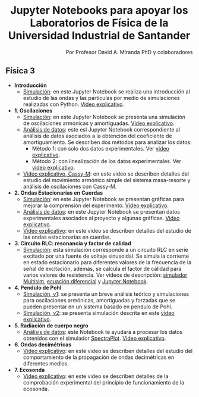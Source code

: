 <h1 align="center"> Jupyter Notebooks para apoyar los Laboratorios de Física de la Universidad Industrial de Santander</h1>
<div align="right">Por Profesor David A. Miranda PhD y colaboradores</div>

## Física 3
+ **Introducción**
  + [Simulación](https://github.com/davidalejandromiranda/laboratorios-fisica/blob/master/f3/i0_intro.ipynb): en este Jupyter Notebook se realiza una introducción al estudio de las ondas y las partículas por medio de simulaciones realizadas con Python.  [Video explicativo](https://youtu.be/KGxo-MXARXw).
+ **1. Oscilaciones**
  + [Simulación](https://github.com/davidalejandromiranda/laboratorios-fisica/blob/master/f3/i1_oscilaciones.ipynb): en este Jupyter Notebook se presenta una simulación de oscilaciones armónicas y amortiguadas.  [Video explicativo](https://youtu.be/RtIkBx-PSas).
  + [Análisis de datos](https://github.com/davidalejandromiranda/laboratorios-fisica/blob/master/f3/i2_Pendulo_amortiguamiento.ipynb): este esl Jupyter Notebook correspondiente al análisis de datos asociados a la obtención del coeficiente de amortiguamiento. Se describen dos métodos para analizar los datos:
    + Método 1: con solo dos datos experimentales.  Ver [video explicativo](https://youtu.be/M1_4gJecyjc).
    + Método 2: con linealización de los datos experimentales.  Ver [video explicativo](https://youtu.be/Khrhk-4LTJ0).
  + [Video explicativo, Cassy-M](https://youtu.be/ScsY0qKHJC8): en este video se describen detalles del estudio del movimiento armónico simple del sistema masa-resorte y análisis de oscilaciones con Cassy-M.
+ **2. Ondas Estacionarias en Cuerdas**
  + [Simulación](https://github.com/davidalejandromiranda/laboratorios-fisica/blob/master/f3/i2_Estacionarias_graficas_B1.ipynb): en este Jupyter Notebook se presentan gráficas para mejorar la comprensión del experimento.  [Video explicativo](https://youtu.be/qJnXntsjfSw).
  + [Análisis de datos](https://github.com/davidalejandromiranda/laboratorios-fisica/blob/master/f3/i2_Estacionarias_datos_B1.ipynb): en este Jupyter Notebook se presentan datos experimentales asociados al proyecto y algunas gráficas.  [Video explicativo](https://youtu.be/0LB1QHZUtQ4).
  + [Video explicativo](https://youtu.be/CT7HEPpfQoY): en este video se describen detalles del estudio de las ondas estacionarias en cuerdas.
+ **3. Circuito RLC: resonancia y factor de calidad**
  + [Simulación](https://github.com/davidalejandromiranda/laboratorios-fisica/blob/master/f3/i4b_Circuito_RLC_resonancia_factor_calidad.ipynb): esta simulación corresponde a un circuito RLC en serie excitado por una fuente de voltaje sinusoidal.  Se simula la corriente en estado estacionario para diferentes valores de la frecuencia de la señal de excitación, además, se calcula el factor de calidad para varios valores de resistencia. Ver videos de descripción: [simulador Multisim](https://youtu.be/XHHRUhCSuXk), [ecuación diferencial](https://youtu.be/8CmR93Yrdsk) y [Jupyter Notebook](https://youtu.be/dJqQ4nuLK2Q).
+ **4. Pendulo de Pohl**
  + [Simulación, v1](https://github.com/davidalejandromiranda/laboratorios-fisica/blob/master/f3/i4_PenduloDePohl.ipynb): se presenta un breve análisis teórico y simulaciones para oscilaciones armónicas, amortiguadas y forzadas que se pueden presentar en un sistema basado en pendulo de Pohl.
  + [Simulación, v2](https://github.com/davidalejandromiranda/laboratorios-fisica/blob/master/f3/i4_Simulacion_AmplitudOscilaciones_B2.ipynb): se presenta simulación descrita en este [video explicativo](https://youtu.be/tEl9U63cUww).
+ **5. Radiación de cuerpo negro**
  + [Análisis de datos](https://github.com/davidalejandromiranda/laboratorios-fisica/blob/master/f3/i5_blackbody.ipynb): este Notebook te ayudará a procesar los datos obtenidos con el simulador [SpectraPlot](https://www.spectraplot.com/blackbody).  [Video explicativo]().
+ **6. Ondas decimétricas**
  + [Video explicativo](https://youtu.be/FtSILgRoFr4): en este video se describen detalles del estudio del comportamiento de la propagación de ondas decimétricas en diferentes medios.
+ **7. Ecosonda**
  + [Video explicativo](https://youtu.be/LcwQ3EoL6vE): en este video se describen detalles de la comprobación experimental del principio de funcionamiento de la ecosonda.
